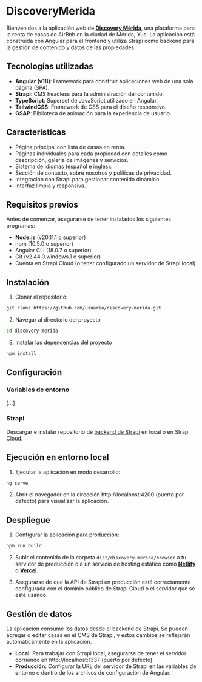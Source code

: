 # DiscoveryMerida

Bienvenidos a la aplicación web de [**Discovery Mérida**](https://www.instagram.com/discovery.merida/), una plataforma para la renta de casas de AirBnb en la ciudad de Mérida, Yuc. La aplicación está construida con Angular para el frontend y utiliza Strapi como backend para la gestión de contenido y datos de las propiedades.

## Tecnologías utilizadas

- **Angular (v18)**: Framework para construir aplicaciones web de una sola página (SPA).
- **Strapi**: CMS headless para la administración del contenido.
- **TypeScript**: Superset de JavaScript utilizado en Angular.
- **TailwindCSS**: Framework de CSS para el diseño responsivo.
- **GSAP**: Biblioteca de animación para la experiencia de usuario.

## Características

- Página principal con lista de casas en renta.
- Páginas individuales para cada propiedad con detalles como descripción, galería de imágenes y servicios.
- Sistema de idiomas (español e inglés).
- Sección de contacto, sobre nosotros y políticas de privacidad.
- Integración con Strapi para gestionar contenido dinámico.
- Interfaz limpia y responsiva.

## Requisitos previos

Antes de comenzar, asegurarse de tener instalados los siguientes programas:

- **Node.js** (v20.11.1 o superior)
- npm (10.5.0 o superior)
- Angular CLI (18.0.7 o superior)
- Git (v2.44.0.windows.1 o superior)
- Cuenta en Strapi Cloud (o tener configurado un servidor de Strapi local)

## Instalación

1. Clonar el repositorio:

``` bash
git clone https://github.com/usuario/discovery-merida.git
```

2. Navegar al directorio del proyecto

``` bash
cd discovery-merida
```

3. Instalar las dependencias del proyecto

``` bash
npm install
```

## Configuración

### Variables de entorno

[...]

### Strapi

Descargar e instalar repositorio de [backend de Strapi](https://github.com/JohnSatur/backend-discovery-merida) en local o en Strapi Cloud.

## Ejecución en entorno local

1. Ejecutar la aplicación en modo desarrollo:

``` bash
ng serve
```

2. Abrir el navegador en la dirección http://localhost:4200 (puerto por defecto) para visualizar la aplicación.

## Despliegue

1. Configurar la aplicación para producción:

``` bash
npm run build
```

2. Subir el contenido de la carpeta `dist/discovery-merida/browser` a tu servidor de producción o a un servicio de hosting estático como [**Netlify**](https://www.netlify.com/) o [**Vercel**](https://vercel.com/).

3. Asegurarse de que la API de Strapi en producción esté correctamente configurada con el dominio público de Strapi Cloud o el servidor que se esté usando.

## Gestión de datos

La aplicación consume los datos desde el backend de Strapi. Se pueden agregar o editar casas en el CMS de Strapi, y estos cambios se reflejarán automáticamente en la aplicación.

- **Local**: Para trabajar con Strapi local, asegurarse de tener el servidor corriendo en http://localhost:1337 (puerto por defecto).
- **Producción**: Configurar la URL del servidor de Strapi en las variables de entorno o dentro de los archivos de configuración de Angular.
